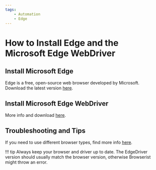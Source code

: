 ```yaml
---
tags:
    - Automation
    - Edge
---
```


# How to Install Edge and the Microsoft Edge WebDriver
## Install Microsoft Edge
Edge is a free, open-source web browser developed by Microsoft. Download the latest version [here](https://www.microsoft.com/edge).

## Install Microsoft Edge WebDriver
More info and download [here](https://developer.microsoft.com/en-us/microsoft-edge/tools/webdriver/).

## Troubleshooting and Tips
If you need to use different browser types, find more info [here](../../settings/browser-types.md).

!!! tip
    Always keep your browser and driver up to date. The EdgeDriver version should usually match the browser version, otherwise Browserist might throw an error.
